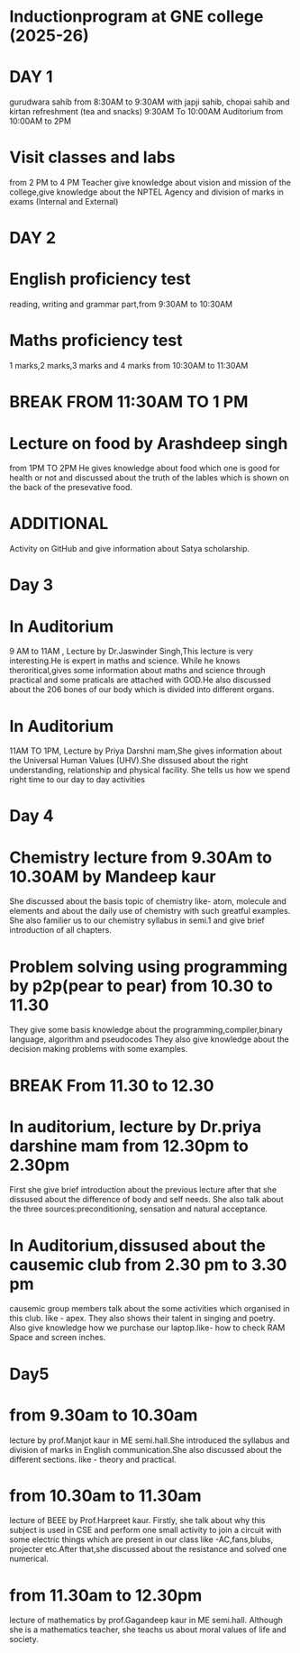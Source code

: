 # Inductionprogram at GNE college (2025-26)
# DAY 1 
gurudwara sahib from 8:30AM to 9:30AM with japji sahib, chopai sahib and kirtan 
refreshment (tea and snacks) 9:30AM To 10:00AM 
Auditorium from 10:00AM to 2PM 
# Visit classes and labs 
from 2 PM to 4 PM 
Teacher give knowledge about vision and mission of the college,give knowledge about the NPTEL Agency and division of marks in exams (Internal and External)

# DAY 2 
# English proficiency test 
reading, writing and grammar part,from 9:30AM to 10:30AM 
# Maths proficiency test 
1 marks,2 marks,3 marks and 4 marks 
from 10:30AM to 11:30AM 
# BREAK FROM 11:30AM TO 1 PM
# Lecture on food by Arashdeep singh 
from 1PM TO 2PM
He gives knowledge about food which one is good for health or not and discussed about the truth of the lables which is shown on the back of the presevative food.
# ADDITIONAL 
Activity on GitHub and give information about Satya scholarship.

# Day 3
# In Auditorium 
9 AM to 11AM , Lecture by Dr.Jaswinder Singh,This lecture is very interesting.He is expert in maths and science. While he knows theroritical,gives some information about maths and science through practical and some praticals are attached with GOD.He also discussed about the 206 bones of our body which is divided into different organs.
# In Auditorium 
11AM TO 1PM, Lecture by Priya Darshni mam,She gives information about the Universal Human Values (UHV).She dissused about the right understanding, relationship and physical facility. She tells us how we spend right time to our day to day activities 

# Day 4 
# Chemistry lecture from 9.30Am to 10.30AM by Mandeep kaur 
She discussed about the basis topic of chemistry like- atom, molecule and elements and about the daily use of chemistry with such greatful examples. She also familier us to our chemistry syllabus in semi.1 and give brief introduction of all chapters.
# Problem solving using programming by p2p(pear to pear) from 10.30 to 11.30 
They give some basis knowledge about the programming,compiler,binary language, algorithm and pseudocodes
They also give knowledge about the decision making problems with some examples.
# BREAK From 11.30 to 12.30 
# In auditorium, lecture by Dr.priya darshine mam from 12.30pm to 2.30pm
First she give brief introduction about the previous lecture after that she dissused about the difference of body and self needs.
She also talk about the three sources:preconditioning, sensation and natural acceptance.
# In Auditorium,dissused about the causemic club from 2.30 pm to 3.30 pm 
causemic group members talk about the some activities which organised in this club. like - apex. They also shows their talent in singing and poetry.
Also give knowledge how we purchase our laptop.like- how to check RAM Space and screen inches.

# Day5
# from 9.30am to 10.30am
 lecture by prof.Manjot kaur in ME semi.hall.She introduced the syllabus and division of marks in English communication.She also discussed about the different sections. like - theory and practical.
 # from 10.30am to 11.30am
 lecture of BEEE by Prof.Harpreet kaur. Firstly, she talk about why this subject is used in CSE and perform one small activity to join a circuit with some electric things which are present in our class like -AC,fans,blubs, projecter etc.After that,she discussed about the resistance and solved one numerical.
 # from 11.30am to 12.30pm
 lecture of mathematics by prof.Gagandeep kaur in ME semi.hall. Although she is a mathematics teacher, she teachs us about moral values of life and society.

